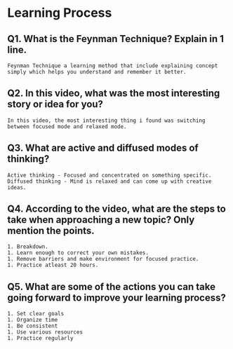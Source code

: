 # Learning Process

## Q1. What is the Feynman Technique? Explain in 1 line.
	Feynman Technique a learning method that include explaining concept simply which helps you understand and remember it better.
	
## Q2. In this video, what was the most interesting story or idea for you?
	In this video, the most interesting thing i found was switching between focused mode and relaxed mode.

## Q3. What are active and diffused modes of thinking?
	Active thinking - Focused and concentrated on something specific.
	Diffused thinking - Mind is relaxed and can come up with creative ideas.

## Q4. According to the video, what are the steps to take when approaching a new topic? Only mention the points.
	1. Breakdown.
	1. Learn enough to correct your own mistakes.
	1. Remove barriers and make environment for focused practice.
	1. Practice atleast 20 hours.

## Q5. What are some of the actions you can take going forward to improve your learning process?
	1. Set clear goals
	1. Organize time
	1. Be consistent
	1. Use various resources
	1. Practice regularly
	

